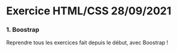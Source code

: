 
# Exercice HTML/CSS 28/09/2021

### 1. Boostrap

Reprendre tous les exercices fait depuis le début, avec Boostrap !

